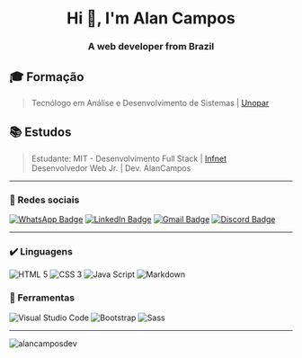 
<h1 align="center">Hi 👋, I'm Alan Campos </h1>
<h3 align="center">A web developer from Brazil</h3>

## 🎓 Formação 

> Tecnólogo em Análise e Desenvolvimento de Sistemas  | [Unopar](https://www.unopar.com.br/curso/analise-e-desenvolvimento-de-sistemas/)  


## 📚 Estudos

> Estudante: MIT - Desenvolvimento Full Stack | [Infnet](https://www.infnet.edu.br/infnet/home/)   \
> Desenvolvedor Web Jr. | Dev. AlanCampos

---

### 🔗 Redes sociais

[![WhatsApp Badge](https://img.shields.io/badge/WhatsApp-25D366?style=for-the-badge&logo=whatsapp&logoColor=white&link=https://github.com/rhogger)](https://api.whatsapp.com/send?phone=556992266984)
[![LinkedIn Badge](https://img.shields.io/badge/-LinkedIn-%230077B5?style=for-the-badge&logo=linkedin&logoColor=white&link=https://github.com/rhogger)](https://www.linkedin.com/in/alancamposdeveloper/)
[![Gmail Badge](https://img.shields.io/badge/-Gmail-%23333?style=for-the-badge&logo=gmail&logoColor=white&link=https://github.com/rhogger)](mailto:alancamposdeveloper@gmail.com)
[![Discord Badge](https://img.shields.io/badge/Discord-7289DA?style=for-the-badge&logo=discord&logoColor=white&link=https://github.com/rhogger)](https://discord.io/alancamposdev)

---

### ✔️ Linguagens
  
  ![HTML 5](https://img.shields.io/badge/HTML5-E34F26?style=for-the-badge&logo=html5&logoColor=white)
  ![CSS 3](https://img.shields.io/badge/CSS3-1572B6?style=for-the-badge&logo=css3&logoColor=white)
  ![Java Script](https://img.shields.io/badge/JavaScript-323330?style=for-the-badge&logo=javascript&logoColor=F7DF1E)
  ![Markdown](https://img.shields.io/badge/Markdown-000000?style=for-the-badge&logo=markdown&logoColor=white)
  
  
### 🧰 Ferramentas

   
  ![Visual Studio Code](https://img.shields.io/badge/Visual_Studio_Code-0078D4?style=for-the-badge&logo=visual%20studio%20code&logoColor=white)
  ![Bootstrap](https://img.shields.io/badge/Bootstrap-563D7C?style=for-the-badge&logo=bootstrap&logoColor=white)
  ![Sass](https://img.shields.io/badge/Sass-CC6699?style=for-the-badge&logo=sass&logoColor=white)
  
  ----

  <p><img align="center" src="https://github-readme-stats.vercel.app/api/top-langs?username=alancamposdev&show_icons=true&locale=en&layout=compact" alt="alancamposdev" /></p>
  

  
  
  
  
  
  
  
  
